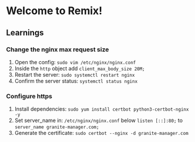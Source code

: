 # Welcome to Remix!

## Learnings

### Change the nginx max request size

1. Open the config: `sudo vim /etc/nginx/nginx.conf`
2. Inside the `http` object add `client_max_body_size 20M;`
3. Restart the server: `sudo systemctl restart nginx`
4. Confirm the server status: `systemctl status nginx`

### Configure https

1. Install dependencies: `sudo yum install certbot python3-certbot-nginx -y`
2. Set server_name in: `/etc/nginx/nginx.conf` below `listen [::]:80;` to `server_name granite-manager.com;`
3. Generate the certificate: `sudo certbot --nginx -d granite-manager.com`

